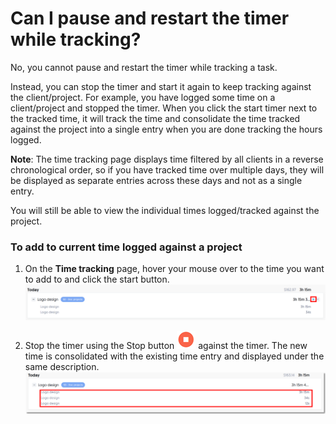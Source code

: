 # Can I pause and restart the timer while tracking?

No, you cannot pause and restart the timer while tracking a task. 

Instead, you can stop the timer and start it again to keep tracking against the client/project. 
For example, you have logged some time on a client/project and stopped the timer. When you click the start timer next to the tracked time, it will track the time and consolidate the time tracked against the project into a single entry when you are done tracking the hours logged.

**Note**: The time tracking page displays time filtered by all clients in a reverse chronological order, so if you have tracked time over multiple days, they will be displayed as separate entries across these days and not as a single entry.

You will still be able to view the individual times logged/tracked against the project.


### To add to current time logged against a project 

1) On the **Time tracking** page, hover your mouse over to the time you want to add to and click the start button.
![](/assets/RestartTimer.png)
   
2) Stop the timer using the Stop button ![](/assets/stoptimerx.png) against the timer. 
 The new time is consolidated with the existing time entry and displayed under the same description.
 ![](/assets/ConsolidateTime.png)

